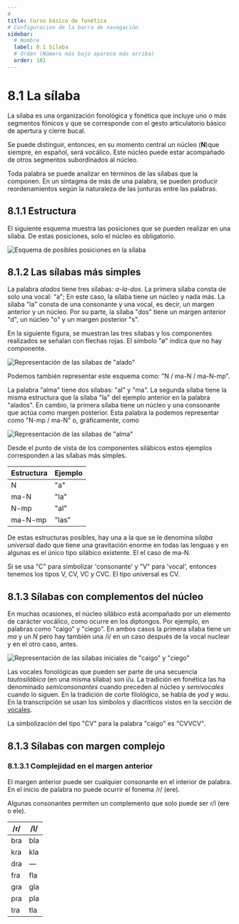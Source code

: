 ```yaml
---
# 
title: Curso básico de fonética
# Configuracion de la barra de navegación
sidebar:
  # Nombre
  label: 8.1 Sílaba
  # Orden (Número más bajo aparece más arriba)
  order: 101
---
```

# 8.1 La sílaba

La sílaba es una organización fonológica y fonética que incluye uno o más segmentos fónicos y que se corresponde con el gesto articulatorio básico de apertura y cierre bucal.

Se puede distinguir, entonces, en su momento central un núcleo (**N**)que siempre, en español, será vocálico. Este núcleo puede estar acompañado de otros segmentos subordinados al núcleo.

Toda palabra se puede analizar en términos de las sílabas que la componen. En un sintagma de más de una palabra, se pueden producir reordenamientos según la naturaleza de las junturas entre las palabras.

## 8.1.1 Estructura

El siguiente esquema muestra las posiciones que se pueden realizar en una sílaba. De estas posiciones, solo el núcleo es obligatorio.

![Esquema de posibles posiciones en la sílaba](/imagenes/esquema_silabico.png)

## 8.1.2 Las sílabas más simples

La palabra *alados* tiene tres sílabas: *a-la-dos*. La primera sílaba consta de solo una vocal: "a"; En este caso, la sílaba tiene un núcleo y nada más. La sílaba "la" consta de una consonante y una vocal, es decir, un margen anterior y un núcleo. Por su parte, la sílaba "dos" tiene un margen anterior "d", un núcleo "o" y un margen posterior "s".

En la siguiente figura, se muestran las tres sílabas y los componentes realizados se señalan con flechas rojas. El símbolo "ø" indica que no hay componente.

![Representación de las sílabas de "alado"](/imagenes/esq_sil_alados.png)

Podemos también representar este esquema como: "N / ma-N / ma-N-mp".

La palabra "alma" tiene dos sílabas: "al" y "ma". La segunda sílaba tiene la misma estructura que la sílaba "la" del ejemplo anterior en la palabra "alados". En cambio, la primera sílaba tiene un núcleo y una consonante que actúa como margen posterior. Esta palabra la podemos representar como "N-mp / ma-N" o, gráficamente, como

![Representación de las sílabas de "alma"](/imagenes/esq_sil_alma.png)

Desde el punto de vista de los componentes silábicos estos ejemplos corresponden a las sílabas más simples.

|Estructura|Ejemplo|
|-------|-------|
|N|"a"|
|ma-N|"la"|
|N-mp|"al"|
|ma-N-mp|"las"|

De estas estructuras posibles, hay una a la que se le denomina *sílaba universal* dado que tiene una gravitación enorme en todas las lenguas y en algunas es el único tipo silábico existente. El el caso de ma-N.

Si se usa "C" para simbolizar 'consonante' y "V" para 'vocal', entonces tenemos los tipos V, CV, VC y CVC. El tipo universal es CV.


## 8.1.3 Sílabas con complementos del núcleo

En muchas ocasiones, el núcleo silábico está acompañado por un elemento de carácter vocálico, como ocurre en los diptongos. Por ejemplo, en palabras como "caigo" y "ciego". En ambos casos la primera sílaba tiene un *ma* y un *N* pero hay también una /i/ en un caso después de la vocal nuclear y en el otro caso, antes.

![Representación de las sílabas iniciales de "caigo" y "ciego"](/imagenes/esq_sil_kai_sie.png)

Las vocales fonológicas que pueden ser parte de una secuencia *tautosilábica* (en una misma sílaba) son i/u. La tradición en fonética las ha denominado *semiconsonantes* cuando preceden al núcleo y *semivocales* cuando lo siguen. En la tradición de corte filológico, se habla de *yod* y *wau*. En la transcripción se usan los símbolos y diacríticos vistos en la sección de [vocales](/cursos/curso-b%C3%A1sico-de-fonetica/1_0_vocales_articulatoria/).

La simbolización del tipo "CV" para la palabra "caigo" es "CVVCV".

## 8.1.3 Sílabas con margen complejo

### 8.1.3.1 Complejidad en el margen anterior

El margen anterior puede ser cualquier consonante en el interior de palabra. En el inicio de palabra no puede ocurrir el fonema /ɾ/ (ere).

Algunas consonantes permiten un complemento que solo puede ser ɾ/l (ere o ele).

|/ɾ/|/l/|
|----|----|
|bɾa|bla|
|kɾa|kla|
|dɾa|—|
|fɾa|fla|
|gɾa|gla|
|pɾa|pla|
|tɾa|tla|




